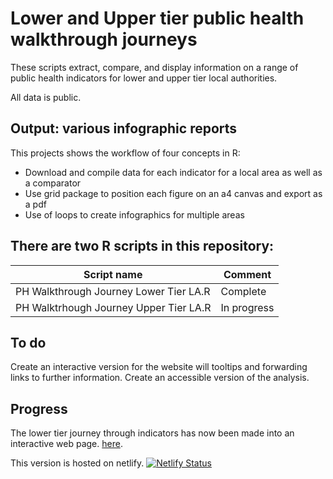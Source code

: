 # Lower and Upper tier public health walkthrough journeys

These scripts extract, compare, and display information on a range of public health indicators for lower and upper tier local authorities.

All data is public.

## Output: various infographic reports

This projects shows the workflow of four concepts in R:

* Download and compile data for each indicator for a local area as well as a comparator
* Use grid package to position each figure on an a4 canvas and export as a pdf
* Use of loops to create infographics for multiple areas

## There are two R scripts in this repository:

Script name | Comment
------------| -------------
PH Walkthrough Journey Lower Tier LA.R | Complete
PH Walktrhough Journey Upper Tier LA.R | In progress

## To do
Create an interactive version for the website will tooltips and forwarding links to further information.
Create an accessible version of the analysis.

## Progress
The lower tier journey through indicators has now been made into an interactive web page.
[here](https://wsx-ph-indicators.netlify.com).

This version is hosted on netlify. [![Netlify Status](https://api.netlify.com/api/v1/badges/482be6da-2160-400d-9380-394e21f6bbbf/deploy-status)](https://app.netlify.com/sites/wsx-ph-indicators/deploys)

